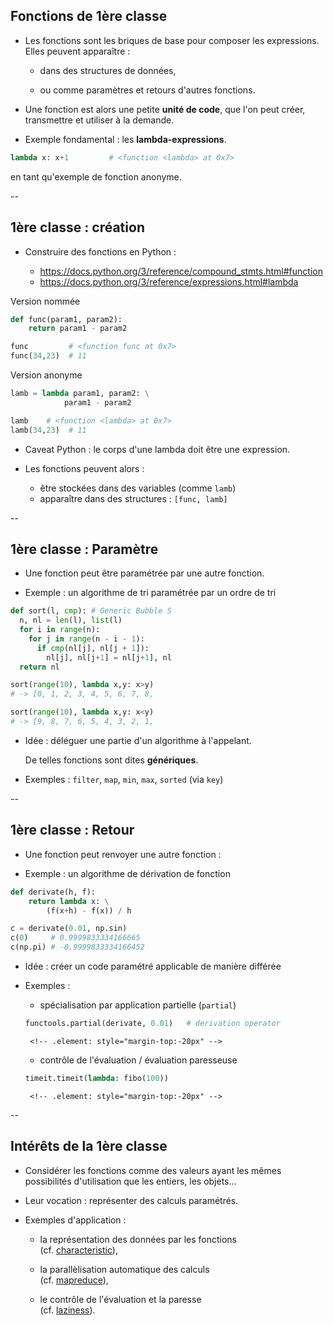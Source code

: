 ## Fonctions de 1ère classe

- Les fonctions sont les briques de base pour composer les
  expressions. Elles peuvent apparaître&nbsp;:

	* dans des structures de données,

	* ou comme paramètres et retours d'autres fonctions.

- Une fonction est alors une petite **unité de code**, que l'on peut
  créer, transmettre et utiliser à la demande.

- Exemple fondamental : les **lambda-expressions**.

```python
lambda x: x+1         # <function <lambda> at 0x7>
```
<!-- .element: style="padding:20px; background-color: #3f3f3f" -->

  en tant qu'exemple de fonction anonyme.

--

## 1ère classe : création

- Construire des fonctions en <span class="label">Python</span>&nbsp;:

	* https://docs.python.org/3/reference/compound_stmts.html#function
	<!-- .element: style="font-size:large" -->

	* https://docs.python.org/3/reference/expressions.html#lambda
	<!-- .element: style="font-size:large" -->

<div class="half">

Version nommée
<!-- .element: class="title" -->

```python
def func(param1, param2):
	return param1 - param2

func         # <function func at 0x7>
func(34,23)  # 11
```
<!-- .element: style="width:100%" -->

</div>

<div class="half">

Version anonyme
<!-- .element: class="title" -->

```python
lamb = lambda param1, param2: \
	        param1 - param2

lamb    # <function <lambda> at 0x7>
lamb(34,23)  # 11
```
<!-- .element: style="width:100%" -->

</div>

- Caveat <span class="label">Python</span>&nbsp;: le corps d'une
  lambda doit être une expression.

- Les fonctions peuvent alors&nbsp;:

	* être stockées dans des variables (comme `lamb`)
   <!-- .element: style="margin-top:-10px" -->

	* apparaître dans des structures : `[func, lamb]`
   <!-- .element: style="margin-top:-20px" -->


--

## 1ère classe : Paramètre

- Une fonction peut être paramétrée par une autre fonction.

- Exemple : un algorithme de tri paramétrée par un ordre de tri

<div class="half" style="width:51%">

```python
def sort(l, cmp): # Generic Bubble Sort
  n, nl = len(l), list(l)
  for i in range(n):
    for j in range(n - i - 1):
      if cmp(nl[j], nl[j + 1]):
        nl[j], nl[j+1] = nl[j+1], nl[j]
  return nl
```
<!-- .element: style="width:100%" -->

</div>

<div class="half" style="width:47%">

```python
sort(range(10), lambda x,y: x>y)
# -> [0, 1, 2, 3, 4, 5, 6, 7, 8, 9]

sort(range(10), lambda x,y: x<y)
# -> [9, 8, 7, 6, 5, 4, 3, 2, 1, 0]
```
<!-- .element: style="width:100%" -->

</div>

- Idée : déléguer une partie d'un algorithme à l'appelant.

  De telles fonctions sont dites **génériques**.
  <!-- .element: style="margin-top:-15px" -->

- Exemples&nbsp;: `filter`, `map`, `min`, `max`, `sorted` (via `key`)

--

## 1ère classe : Retour

- Une fonction peut renvoyer une autre fonction&nbsp;:

- Exemple : un algorithme de dérivation de fonction

<div class="half" style="width:51%">

```python
def derivate(h, f):
    return lambda x: \
		(f(x+h) - f(x)) / h
```
<!-- .element: style="width:100%" -->

</div>

<div class="half" style="width:47%">

```python
c = derivate(0.01, np.sin)
c(0)     # 0.9999833334166665
c(np.pi) # -0.9999833334166452
```
<!-- .element: style="width:100%" -->

</div>

- Idée : créer un code paramétré applicable de manière différée

- Exemples :

	* spécialisation par application partielle (`partial`)

	 ```python
	 functools.partial(derivate, 0.01)   # derivation operator
	 ```
	   <!-- .element: style="margin-top:-20px" -->

	* contrôle de l'évaluation / évaluation paresseuse

	 ```python
	 timeit.timeit(lambda: fibo(100))
	 ```
	   <!-- .element: style="margin-top:-20px" -->


--

## Intérêts de la 1ère classe

- Considérer les fonctions comme des valeurs ayant les mêmes
  possibilités d'utilisation que les entiers, les objets&hellip;

- Leur vocation : représenter des calculs paramétrés.

- Exemples d'application :

	* la représentation des données par les fonctions <br/>
	  (cf. [characteristic](../td/functional/td_characteristic.html)),

	* la parallèlisation automatique des calculs <br/>
	  (cf. [mapreduce](../td/functional/td_mapreduce.html)),

	* le contrôle de l'évaluation et la paresse<br/>
	  (cf. [laziness](../td/functional/td_laziness.html)).
